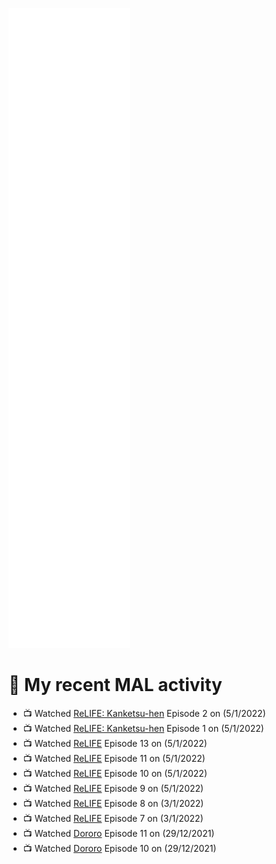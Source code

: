 ![Metrics](https://github.com/noxan-dev/noxan-dev/blob/main/github-metrics.svg)

# 🌸 My recent MAL activity

<!-- MAL_ACTIVITY:start -->

- 📺 Watched [ReLIFE: Kanketsu-hen](https://myanimelist.net/anime/35466) Episode 2 on (5/1/2022)
- 📺 Watched [ReLIFE: Kanketsu-hen](https://myanimelist.net/anime/35466) Episode 1 on (5/1/2022)
- 📺 Watched [ReLIFE](https://myanimelist.net/anime/30015) Episode 13 on (5/1/2022)
- 📺 Watched [ReLIFE](https://myanimelist.net/anime/30015) Episode 11 on (5/1/2022)
- 📺 Watched [ReLIFE](https://myanimelist.net/anime/30015) Episode 10 on (5/1/2022)
- 📺 Watched [ReLIFE](https://myanimelist.net/anime/30015) Episode 9 on (5/1/2022)
- 📺 Watched [ReLIFE](https://myanimelist.net/anime/30015) Episode 8 on (3/1/2022)
- 📺 Watched [ReLIFE](https://myanimelist.net/anime/30015) Episode 7 on (3/1/2022)
- 📺 Watched [Dororo](https://myanimelist.net/anime/37520) Episode 11 on (29/12/2021)
- 📺 Watched [Dororo](https://myanimelist.net/anime/37520) Episode 10 on (29/12/2021)

<!-- MAL_ACTIVITY:end -->
